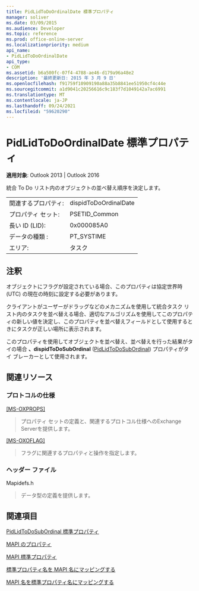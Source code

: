 ```yaml
---
title: PidLidToDoOrdinalDate 標準プロパティ
manager: soliver
ms.date: 03/09/2015
ms.audience: Developer
ms.topic: reference
ms.prod: office-online-server
ms.localizationpriority: medium
api_name:
- PidLidToDoOrdinalDate
api_type:
- COM
ms.assetid: b6a500fc-07f4-4788-ae46-d179a96a48e2
description: '最終更新日: 2015 年 3 月 9 日'
ms.openlocfilehash: f91759f10909190a88a35b8841ee51950cf4c44e
ms.sourcegitcommit: a1d9041c20256616c9c183f7d1049142a7ac6991
ms.translationtype: MT
ms.contentlocale: ja-JP
ms.lasthandoff: 09/24/2021
ms.locfileid: "59620290"
---
```

# <a name="pidlidtodoordinaldate-canonical-property"></a>PidLidToDoOrdinalDate 標準プロパティ

  
  
**適用対象**: Outlook 2013 | Outlook 2016 
  
統合 To Do リスト内のオブジェクトの並べ替え順序を決定します。
  
|||
|:-----|:-----|
|関連するプロパティ:  <br/> |dispidToDoOrdinalDate  <br/> |
|プロパティ セット:  <br/> |PSETID_Common  <br/> |
|長い ID (LID):  <br/> |0x000085A0  <br/> |
|データの種類 :   <br/> |PT_SYSTIME  <br/> |
|エリア:  <br/> |タスク  <br/> |
   
## <a name="remarks"></a>注釈

オブジェクトにフラグが設定されている場合、このプロパティは協定世界時 (UTC) の現在の時刻に設定する必要があります。 
  
クライアントがユーザーがドラッグなどのメカニズムを使用して統合タスク リスト内のタスクを並べ替える場合、適切なアルゴリズムを使用してこのプロパティの新しい値を決定し、このプロパティを並べ替えフィールドとして使用するときにタスクが正しい場所に表示されます。
  
このプロパティを使用してオブジェクトを並べ替え、並べ替えを行った結果がタイの場合 **、dispidToDoSubOrdinal** ([PidLidToDoSubOrdinal](pidlidtodosubordinal-canonical-property.md)) プロパティがタイ ブレーカーとして使用されます。
  
## <a name="related-resources"></a>関連リソース

### <a name="protocol-specifications"></a>プロトコルの仕様

[[MS-OXPROPS]](https://msdn.microsoft.com/library/f6ab1613-aefe-447d-a49c-18217230b148%28Office.15%29.aspx)
  
> プロパティ セットの定義と、関連するプロトコル仕様へのExchange Serverを提供します。
    
[[MS-OXOFLAG]](https://msdn.microsoft.com/library/f1e50be4-ed30-4c2a-b5cb-8ff3aaaf9b91%28Office.15%29.aspx)
  
> フラグに関連するプロパティと操作を指定します。
    
### <a name="header-files"></a>ヘッダー ファイル

Mapidefs.h
  
> データ型の定義を提供します。
    
## <a name="see-also"></a>関連項目



[PidLidToDoSubOrdinal 標準プロパティ](pidlidtodosubordinal-canonical-property.md)


[MAPI のプロパティ](mapi-properties.md)
  
[MAPI 標準プロパティ](mapi-canonical-properties.md)
  
[標準プロパティ名を MAPI 名にマッピングする](mapping-canonical-property-names-to-mapi-names.md)
  
[MAPI 名を標準プロパティ名にマッピングする](mapping-mapi-names-to-canonical-property-names.md)

